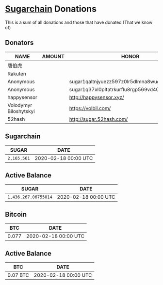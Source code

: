 # [Sugarchain](https://github.com/sugarchain-project) Donations
This is a sum of all donations and those that have donated (That we know of)

## Donators
NAME | AMOUNT | HONOR | 
--|--|--| 
唐伯虎 | | 
Rakuten | | 
Anonymous | | sugar1qaltnjyuezz597z0lr5dlmna8wug9vv04q95zta | 
Anonymous | | sugar1q37xl0pltatrkurflu8rgp569vd40znnlsaphas | 
happysensor | | http://happysensor.xyz/ | 
Volodymyr Biloshytskyi | | https://volbil.com/ | 
52hash | | http://sugar.52hash.com/ | 

## Sugarchain
SUGAR | DATE |
--|--|
`2,165,561` | 2020-02-18 00:00 UTC | 

## Active Balance
SUGAR | DATE |
--|--|
`1,436,267.06755014` | 2020-02-18 00:00 UTC |

## Bitcoin
BTC | DATE |
--|--|
0.077 | 2020-02-18 00:00 UTC |

## Active Balance
BTC | DATE |
--|--|
0.07 BTC | 2020-02-18 00:00 UTC | 
